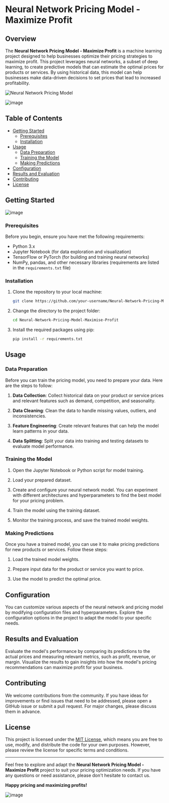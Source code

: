 # Neural Network Pricing Model - Maximize Profit

## Overview

The **Neural Network Pricing Model - Maximize Profit** is a machine learning project designed to help businesses optimize their pricing strategies to maximize profit. This project leverages neural networks, a subset of deep learning, to create predictive models that can estimate the optimal prices for products or services. By using historical data, this model can help businesses make data-driven decisions to set prices that lead to increased profitability.

![Neural Network Pricing Model](neural_network.png)

![image](https://github.com/usman3656/Neural-Network-Pricing-Model-Maximise-Profit/assets/91872457/1855277f-70a3-457c-8554-a45b9ffa044c)

## Table of Contents

- [Getting Started](#getting-started)
  - [Prerequisites](#prerequisites)
  - [Installation](#installation)
- [Usage](#usage)
  - [Data Preparation](#data-preparation)
  - [Training the Model](#training-the-model)
  - [Making Predictions](#making-predictions)
- [Configuration](#configuration)
- [Results and Evaluation](#results-and-evaluation)
- [Contributing](#contributing)
- [License](#license)

## Getting Started

![image](https://github.com/usman3656/Neural-Network-Pricing-Model-Maximise-Profit/assets/91872457/f5270893-52c5-49a9-bef2-9f816cf43cfd)


### Prerequisites

Before you begin, ensure you have met the following requirements:

- Python 3.x
- Jupyter Notebook (for data exploration and visualization)
- TensorFlow or PyTorch (for building and training neural networks)
- NumPy, pandas, and other necessary libraries (requirements are listed in the `requirements.txt` file)

### Installation

1. Clone the repository to your local machine:

   ```bash
   git clone https://github.com/your-username/Neural-Network-Pricing-Model-Maximise-Profit.git
   ```

2. Change the directory to the project folder:

   ```bash
   cd Neural-Network-Pricing-Model-Maximise-Profit
   ```

3. Install the required packages using pip:

   ```bash
   pip install -r requirements.txt
   ```

## Usage

### Data Preparation

Before you can train the pricing model, you need to prepare your data. Here are the steps to follow:

1. **Data Collection**: Collect historical data on your product or service prices and relevant features such as demand, competition, and seasonality.

2. **Data Cleaning**: Clean the data to handle missing values, outliers, and inconsistencies.

3. **Feature Engineering**: Create relevant features that can help the model learn patterns in your data.

4. **Data Splitting**: Split your data into training and testing datasets to evaluate model performance.

### Training the Model

1. Open the Jupyter Notebook or Python script for model training.

2. Load your prepared dataset.

3. Create and configure your neural network model. You can experiment with different architectures and hyperparameters to find the best model for your pricing problem.

4. Train the model using the training dataset.

5. Monitor the training process, and save the trained model weights.

### Making Predictions

Once you have a trained model, you can use it to make pricing predictions for new products or services. Follow these steps:

1. Load the trained model weights.

2. Prepare input data for the product or service you want to price.

3. Use the model to predict the optimal price.

## Configuration

You can customize various aspects of the neural network and pricing model by modifying configuration files and hyperparameters. Explore the configuration options in the project to adapt the model to your specific needs.

## Results and Evaluation

Evaluate the model's performance by comparing its predictions to the actual prices and measuring relevant metrics, such as profit, revenue, or margin. Visualize the results to gain insights into how the model's pricing recommendations can maximize profit for your business.

## Contributing

We welcome contributions from the community. If you have ideas for improvements or find issues that need to be addressed, please open a GitHub issue or submit a pull request. For major changes, please discuss them in advance.

## License

This project is licensed under the [MIT License](LICENSE), which means you are free to use, modify, and distribute the code for your own purposes. However, please review the license for specific terms and conditions.

---

Feel free to explore and adapt the **Neural Network Pricing Model - Maximize Profit** project to suit your pricing optimization needs. If you have any questions or need assistance, please don't hesitate to contact us.

**Happy pricing and maximizing profits!**

![image](https://github.com/usman3656/Neural-Network-Pricing-Model-Maximise-Profit/assets/91872457/5fa79289-eca9-48bd-a9ce-f586f74de6df)
